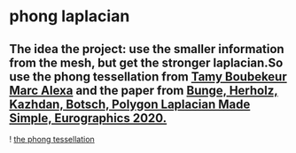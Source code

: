 # phong laplacian 

## The idea the project: use the smaller information from the mesh, but get the stronger laplacian.So use the phong tessellation from [Tamy Boubekeur Marc Alexa](https://perso.telecom-paristech.fr/boubek/papers/PhongTessellation/PhongTessellation.pdf) and the paper from  [Bunge, Herholz, Kazhdan, Botsch, Polygon Laplacian Made Simple, Eurographics 2020.](https://diglib.eg.org/items/9f4d34b4-23b4-4e54-b3c2-921d18ab5a85)

! [the phong tessellation](./picture/te)

##  

